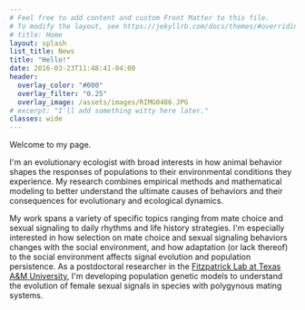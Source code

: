 ```yaml
---
# Feel free to add content and custom Front Matter to this file.
# To modify the layout, see https://jekyllrb.com/docs/themes/#overriding-theme-defaults
# title: Home
layout: splash
list_title: News
title: "Hello!"
date: 2016-03-23T11:48:41-04:00
header:
  overlay_color: "#000"
  overlay_filter: "0.25"
  overlay_image: /assets/images/RIMG0486.JPG
# excerpt: "I'll add something witty here later."
classes: wide
---
```


Welcome to my page.

I'm an evolutionary ecologist with broad interests in how animal behavior shapes the responses of populations to their environmental conditions they experience. My research combines empirical methods and mathematical modeling to better understand the ultimate causes of behaviors and their consequences for evolutionary and ecological dynamics.

My work spans a variety of specific topics ranging from mate choice and sexual signaling to daily rhythms and life history strategies. I'm especially interested in how selection on mate choice and sexual signaling behaviors changes with the social environment, and how adaptation (or lack thereof) to the social environment affects signal evolution and population persistence. As a postdoctoral researcher in the [Fitzpatrick Lab at Texas A&M University]({https://fitzpatrickresearch.com/}), I'm developing population genetic models to understand the evolution of female sexual signals in species with polygynous mating systems.

